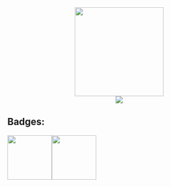 <div align="center"> 
<img src="https://media0.giphy.com/media/8D8oTXFO5OR8czxTQA/giphy.gif?cid=ecf05e47lvfu7fdkrznp2g9ffj5rum435g28vnf05251b43e&rid=giphy.gif&ct=s" width="200" height="200" frameBorder="0">
</div>

<div align="center">
<picture>
<source 
  srcset="https://github-readme-stats.vercel.app/api?username=hydr0nium&show_icons=true&theme=dark"
  media="(prefers-color-scheme: dark)"
/>
<source
  srcset="https://github-readme-stats.vercel.app/api?username=hydr0nium&show_icons=true"
  media="(prefers-color-scheme: light), (prefers-color-scheme: no-preference)"
/>
<img src="https://github-readme-stats.vercel.app/api?username=hydr0nium&show_icons=true" />
</picture>
</div>

## Badges:

<img src="https://media.badgr.com/uploads/badges/assertion-NA0I_PrGTHG66_DXGkUK8A.png" width=100px alt=""/><img src="https://github.githubassets.com/images/modules/profile/achievements/arctic-code-vault-contributor-default.png" width=100px alt=""/>
